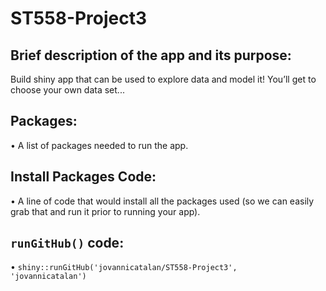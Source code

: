 # ST558-Project3
## Brief description of the app and its purpose:
Build shiny app that can be used to explore data and model it!
You’ll get to choose your own data set...

## Packages:
• A list of packages needed to run the app.

## Install Packages Code:
• A line of code that would install all the packages used (so we can easily grab that and run it prior to
running your app).

## <code>runGitHub()</code> code:
• <code>shiny::runGitHub('jovannicatalan/ST558-Project3', 'jovannicatalan')</code>
